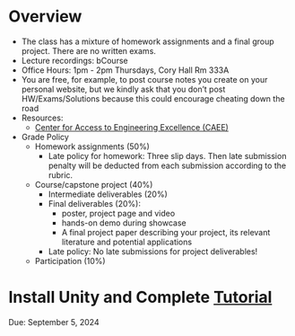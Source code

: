 # Overview
- The class has a mixture of homework assignments and a final group project. There are no written exams.
- Lecture recordings: bCourse
- Office Hours: 1pm - 2pm Thursdays, Cory Hall Rm 333A
- You are free, for example, to post course notes you create on your personal website, but we kindly ask that you don’t post HW/Exams/Solutions because this could encourage cheating down the road
- Resources:
  - [Center for Access to Engineering Excellence (CAEE)](https://engineering.berkeley.edu/student-services/academic-support)
- Grade Policy
  - Homework assignments (50%)
    - Late policy for homework: Three slip days. Then late submission penalty will be deducted from each submission according to the rubric.
  - Course/capstone project (40%)
    - Intermediate deliverables (20%)
    - Final deliverables (20%):
      - poster, project page and video 
      - hands-on demo during showcase
      - A final project paper describing your project, its relevant literature and potential applications
    - Late policy: No late submissions for project deliverables!
  - Participation (10%)

# Install Unity and Complete [Tutorial](https://learn.unity.com/tutorial/unity-essentials-install-unity-1?pathwayId=664b6225edbc2a01973f4f19&missionId=664bdda6edbc2a09177bccae#66509becedbc2a2cd2c75bff)
Due: September 5, 2024
